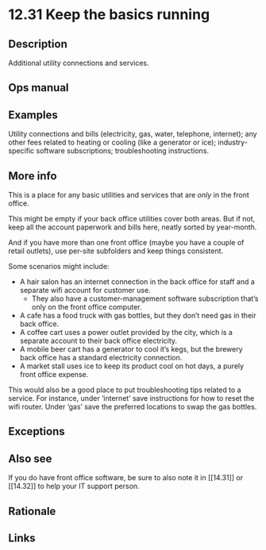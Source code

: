 # 12.31 Keep the basics running

## Description

Additional utility connections and services.

## Ops manual

## Examples

Utility connections and bills (electricity, gas, water, telephone, internet); any other fees related to heating or cooling (like a generator or ice); industry-specific software subscriptions; troubleshooting instructions.

## More info

This is a place for any basic utilities and services that are _only_ in the front office. 

This might be empty if your back office utilities cover both areas. But if not, keep all the account paperwork and bills here, neatly sorted by year-month. 

And if you have more than one front office (maybe you have a couple of retail outlets), use per-site subfolders and keep things consistent.

Some scenarios might include:
- A hair salon has an internet connection in the back office for staff and a separate wifi account for customer use. 
	- They also have a customer-management software subscription that’s only on the front office computer. 
- A cafe has a food truck with gas bottles, but they don’t need gas in their back office. 
- A coffee cart uses a power outlet provided by the city, which is a separate account to their back office electricity. 
- A mobile beer cart has a generator to cool it’s kegs, but the brewery back office has a standard electricity connection.
- A market stall uses ice to keep its product cool on hot days, a purely front office expense.

This would also be a good place to put troubleshooting tips related to a service. For instance, under ‘internet’ save instructions for how to reset the wifi router. Under ‘gas’ save the preferred locations to swap the gas bottles.

## Exceptions

## Also see

If you do have front office software, be sure to also note it in [[14.31]] or [[14.32]] to help your IT support person.

## Rationale
## Links
